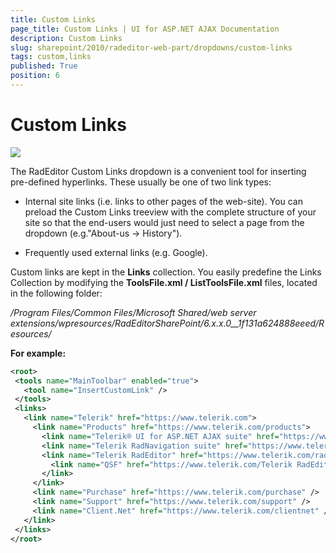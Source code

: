 ```yaml
---
title: Custom Links
page_title: Custom Links | UI for ASP.NET AJAX Documentation
description: Custom Links
slug: sharepoint/2010/radeditor-web-part/dropdowns/custom-links
tags: custom,links
published: True
position: 6
---
```


# Custom Links

![](images/DropDowns011.png)

The RadEditor Custom Links dropdown is a convenient tool for inserting pre-defined hyperlinks. These usually be one of two link types:

* Internal site links (i.e. links to other pages of the web-site). You can preload the Custom Links treeview with the complete structure of your site so that the end-users would just need to select a page from the dropdown (e.g."About-us -> History").

* Frequently used external links (e.g. Google).

Custom links are kept in the **Links** collection. You easily predefine the Links Collection by modifying the **ToolsFile.xml / ListToolsFile.xml** files, located in the following folder:

_/Program Files/Common Files/Microsoft Shared/web server extensions/wpresources/RadEditorSharePoint/6.x.x.0__1f131a624888eeed/Resources/_

**For example:**

````XML
<root>
 <tools name="MainToolbar" enabled="true">
   <tool name="InsertCustomLink" />
 </tools>
 <links>
   <link name="Telerik" href="https://www.telerik.com">
     <link name="Products" href="https://www.telerik.com/products">
       <link name="Telerik® UI for ASP.NET AJAX suite" href="https://www.telerik.com/radcontrols" />
       <link name="Telerik RadNavigation suite" href="https://www.telerik.com/radnavigation" />
       <link name="Telerik RadEditor" href="https://www.telerik.com/radeditor">
         <link name="QSF" href="https://www.telerik.com/Telerik RadEditor"/>
       </link>
     </link>
     <link name="Purchase" href="https://www.telerik.com/purchase" />
     <link name="Support" href="https://www.telerik.com/support" />
     <link name="Client.Net" href="https://www.telerik.com/clientnet" />
   </link>
 </links>
</root>
````


